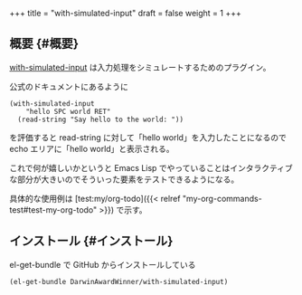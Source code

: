 +++
title = "with-simulated-input"
draft = false
weight = 1
+++

## 概要 {#概要}

[with-simulated-input](https://github.com/DarwinAwardWinner/with-simulated-input) は入力処理をシミュレートするためのプラグイン。

公式のドキュメントにあるように

```emacs-lisp
(with-simulated-input
    "hello SPC world RET"
  (read-string "Say hello to the world: "))
```

を評価すると
read-string に対して「hello world」を入力したことになるので
echo エリアに「hello world」と表示される。

これで何が嬉しいかというと
Emacs Lisp でやっていることはインタラクティブな部分が大きいのでそういった要素をテストできるようになる。

具体的な使用例は [test:my/org-todo]({{< relref "my-org-commands-test#test-my-org-todo" >}}) で示す。


## インストール {#インストール}

el-get-bundle で GitHub からインストールしている

```emacs-lisp
(el-get-bundle DarwinAwardWinner/with-simulated-input)
```
